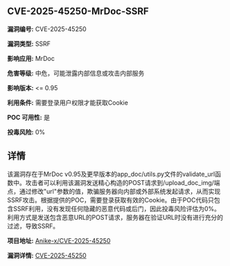 ## CVE-2025-45250-MrDoc-SSRF

**漏洞编号:** CVE-2025-45250

**漏洞类型:** SSRF

**影响应用:** MrDoc

**危害等级:** 中危，可能泄露内部信息或攻击内部服务

**影响版本:** <= 0.95

**利用条件:** 需要登录用户权限才能获取Cookie

**POC 可用性:** 是

**投毒风险:** 0%

## 详情

该漏洞存在于MrDoc v0.95及更早版本的app_doc/utils.py文件的validate_url函数中。攻击者可以利用该漏洞发送精心构造的POST请求到/upload_doc_img/端点，通过修改"url"参数的值，欺骗服务器向内部或外部系统发起请求，从而实现SSRF攻击。根据提供的POC，需要登录获取有效的Cookie。由于POC代码只包含SSRF利用，没有发现任何隐藏的恶意代码或后门，因此投毒风险评估为0%。利用方式是发送包含恶意URL的POST请求，服务器在验证URL时没有进行充分的过滤，导致SSRF。

**项目地址:** [Anike-x/CVE-2025-45250](https://github.com/Anike-x/CVE-2025-45250)

**漏洞详情:** [CVE-2025-45250](https://nvd.nist.gov/vuln/detail/CVE-2025-45250)